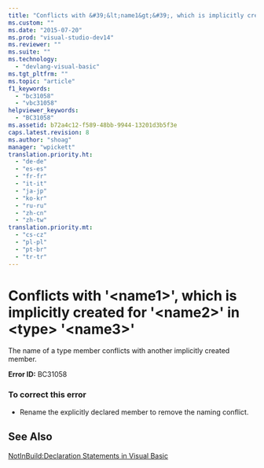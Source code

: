 ```yaml
---
title: "Conflicts with &#39;&lt;name1&gt;&#39;, which is implicitly created for &#39;&lt;name2&gt;&#39; in &lt;type&gt; &#39;&lt;name3&gt;&#39;"
ms.custom: ""
ms.date: "2015-07-20"
ms.prod: "visual-studio-dev14"
ms.reviewer: ""
ms.suite: ""
ms.technology: 
  - "devlang-visual-basic"
ms.tgt_pltfrm: ""
ms.topic: "article"
f1_keywords: 
  - "bc31058"
  - "vbc31058"
helpviewer_keywords: 
  - "BC31058"
ms.assetid: b72a4c12-f589-48bb-9944-13201d3b5f3e
caps.latest.revision: 8
ms.author: "shoag"
manager: "wpickett"
translation.priority.ht: 
  - "de-de"
  - "es-es"
  - "fr-fr"
  - "it-it"
  - "ja-jp"
  - "ko-kr"
  - "ru-ru"
  - "zh-cn"
  - "zh-tw"
translation.priority.mt: 
  - "cs-cz"
  - "pl-pl"
  - "pt-br"
  - "tr-tr"
---
```

# Conflicts with &#39;&lt;name1&gt;&#39;, which is implicitly created for &#39;&lt;name2&gt;&#39; in &lt;type&gt; &#39;&lt;name3&gt;&#39;
The name of a type member conflicts with another implicitly created member.  
  
 **Error ID:** BC31058  
  
### To correct this error  
  
-   Rename the explicitly declared member to remove the naming conflict.  
  
## See Also  
 [NotInBuild:Declaration Statements in Visual Basic](http://msdn.microsoft.com/en-us/81f3c398-f45c-4d95-80bf-aa39d1a0fb30)